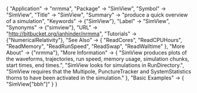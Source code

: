 {
 "Application" -> "nrmma",
 "Package" -> "SimView",
 "Symbol" -> "SimView",
 "Title" -> "SimView",
 "Summary" -> "produce a quick overview of a simulation",
 "Keywords" -> {"SimView"},
 "Label" -> "SimView",
 "Synonyms" -> {"simview"},
 "URL" -> "http://bitbucket.org/ianhinder/nrmma",
 "Tutorials" -> {"NumericalRelativity"},
 "See Also" -> {
   "ReadCores",
   "ReadCPUHours",
   "ReadMemory",
   "ReadRunSpeed",
   "ReadSwap",
   "ReadWalltime"
   },
  "More About" -> {"nrmma"},
  "More Information" -> {
    "SimView produces plots of the waveforms, trajectories, run speed, memory usage, simulation chunks, start times, end times.",
    "SimView looks for simulations in RunDirectory.",
    "SimView requires that the Multipole, PunctureTracker and SystemStatistics thorns to have been activated in the simulation."
    },
  "Basic Examples" -> {
    "SimView[\"bbh\"]"
  }
}
